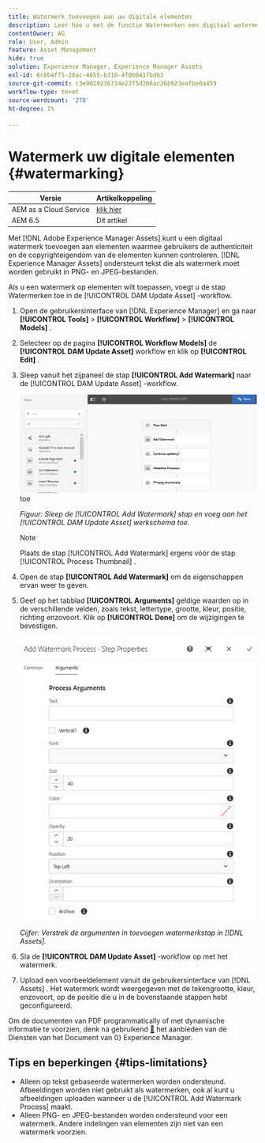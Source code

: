 ```yaml
---
title: Watermerk toevoegen aan uw digitale elementen
description: Leer hoe u met de functie Watermerken een digitaal watermerk aan elementen kunt toevoegen.
contentOwner: AG
role: User, Admin
feature: Asset Management
hide: true
solution: Experience Manager, Experience Manager Assets
exl-id: 6c8b4ff5-28ac-4655-b310-4f0b0417bd63
source-git-commit: c3e9029236734e22f5d266ac26b923eafbe0a459
workflow-type: tm+mt
source-wordcount: '278'
ht-degree: 1%

---
```


# Watermerk uw digitale elementen {#watermarking}

| Versie | Artikelkoppeling |
| -------- | ---------------------------- |
| AEM as a Cloud Service | [ klik hier ](https://experienceleague.adobe.com/docs/experience-manager-cloud-service/content/assets/manage/watermark-assets.html?lang=nl-NL) |
| AEM 6.5 | Dit artikel |

Met [!DNL Adobe Experience Manager Assets] kunt u een digitaal watermerk toevoegen aan elementen waarmee gebruikers de authenticiteit en de copyrighteigendom van de elementen kunnen controleren. [!DNL Experience Manager Assets] ondersteunt tekst die als watermerk moet worden gebruikt in PNG- en JPEG-bestanden.

Als u een watermerk op elementen wilt toepassen, voegt u de stap Watermerken toe in de [!UICONTROL DAM Update Asset] -workflow.

1. Open de gebruikersinterface van [!DNL Experience Manager] en ga naar **[!UICONTROL Tools]** > **[!UICONTROL Workflow]** > **[!UICONTROL Models]** .
1. Selecteer op de pagina **[!UICONTROL Workflow Models]** de **[!UICONTROL DAM Update Asset]** workflow en klik op **[!UICONTROL Edit]** .

1. Sleep vanuit het zijpaneel de stap **[!UICONTROL Add Watermark]** naar de [!UICONTROL DAM Update Asset] -workflow.

   ![ belemmering de [!UICONTROL Add Watermark] stap en voeg aan het [!UICONTROL DAM Update Asset] werkschema ](assets/add_watermark_step_aem_assets.png) toe

   *Figuur: Sleep de [!UICONTROL Add Watermark] stap en voeg aan het [!UICONTROL DAM Update Asset] werkschema toe.*

   >[!NOTE]
   >
   >Plaats de stap [!UICONTROL Add Watermark] ergens vóór de stap [!UICONTROL Process Thumbnail] .

1. Open de stap **[!UICONTROL Add Watermark]** om de eigenschappen ervan weer te geven.
1. Geef op het tabblad **[!UICONTROL Arguments]** geldige waarden op in de verschillende velden, zoals tekst, lettertype, grootte, kleur, positie, richting enzovoort. Klik op **[!UICONTROL Done]** om de wijzigingen te bevestigen.

   ![ Geef de argumenten op in de stap Watermerk toevoegen in [!DNL Assets]](assets/arguments_add_watermark_aem_assets.png)

   *Cijfer: Verstrek de argumenten in toevoegen watermerkstap in [!DNL Assets].*

1. Sla de **[!UICONTROL DAM Update Asset]** -workflow op met het watermerk.
1. Upload een voorbeeldelement vanuit de gebruikersinterface van [!DNL Assets] . Het watermerk wordt weergegeven met de tekengrootte, kleur, enzovoort, op de positie die u in de bovenstaande stappen hebt geconfigureerd.

Om de documenten van PDF programmatically of met dynamische informatie te voorzien, denk na gebruikend [&#128279;](/help/forms/using/overview-aem-document-services.md) het aanbieden van de Diensten van het Document van 0&rbrace; Experience Manager.

## Tips en beperkingen {#tips-limitations}

* Alleen op tekst gebaseerde watermerken worden ondersteund. Afbeeldingen worden niet gebruikt als watermerken, ook al kunt u afbeeldingen uploaden wanneer u de [!UICONTROL Add Watermark Process] maakt.
* Alleen PNG- en JPEG-bestanden worden ondersteund voor een watermerk. Andere indelingen van elementen zijn niet van een watermerk voorzien.
